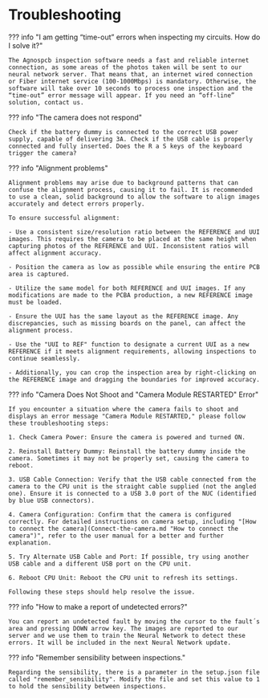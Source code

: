 # Troubleshooting


??? info "I am getting “time-out” errors when inspecting my circuits. How do I solve it?"

    The Agnospcb inspection software needs a fast and reliable internet connection, as some areas of the photos taken will be sent to our neural network server. That means that, an internet wired connection or Fiber internet service (100-1000Mbps) is mandatory. Otherwise, the software will take over 10 seconds to process one inspection and the “time-out” error message will appear. If you need an “off-line” solution, contact us.

??? info "The camera does not respond"

    Check if the battery dummy is connected to the correct USB power supply, capable of delivering 3A. Check if the USB cable is properly connected and fully inserted. Does the R a S keys of the keyboard trigger the camera?

??? info "Alignment problems"

    Alignment problems may arise due to background patterns that can confuse the alignment process, causing it to fail. It is recommended to use a clean, solid background to allow the software to align images accurately and detect errors properly.

    To ensure successful alignment:
    
    - Use a consistent size/resolution ratio between the REFERENCE and UUI images. This requires the camera to be placed at the same height when capturing photos of the REFERENCE and UUI. Inconsistent ratios will affect alignment accuracy.
    
    - Position the camera as low as possible while ensuring the entire PCB area is captured.
    
    - Utilize the same model for both REFERENCE and UUI images. If any modifications are made to the PCBA production, a new REFERENCE image must be loaded.
    
    - Ensure the UUI has the same layout as the REFERENCE image. Any discrepancies, such as missing boards on the panel, can affect the alignment process.
    
    - Use the "UUI to REF" function to designate a current UUI as a new REFERENCE if it meets alignment requirements, allowing inspections to continue seamlessly.
    
    - Additionally, you can crop the inspection area by right-clicking on the REFERENCE image and dragging the boundaries for improved accuracy.
    
??? info "Camera Does Not Shoot and "Camera Module RESTARTED" Error"

    If you encounter a situation where the camera fails to shoot and displays an error message "Camera Module RESTARTED," please follow these troubleshooting steps:
    
    1. Check Camera Power: Ensure the camera is powered and turned ON.
    
    2. Reinstall Battery Dummy: Reinstall the battery dummy inside the camera. Sometimes it may not be properly set, causing the camera to reboot.
    
    3. USB Cable Connection: Verify that the USB cable connected from the camera to the CPU unit is the straight cable supplied (not the angled one). Ensure it is connected to a USB 3.0 port of the NUC (identified by blue USB connectors).
    
    4. Camera Configuration: Confirm that the camera is configured correctly. For detailed instructions on camera setup, including "[How to connect the camera](Connect-the-camera.md "How to connect the camera")", refer to the user manual for a better and further explanation.
    
    5. Try Alternate USB Cable and Port: If possible, try using another USB cable and a different USB port on the CPU unit.
    
    6. Reboot CPU Unit: Reboot the CPU unit to refresh its settings.
    
    Following these steps should help resolve the issue.

??? info "How to make a report of undetected errors?"

    You can report an undetected fault by moving the cursor to the fault´s area and pressing DOWN arrow key. The images are reported to our server and we use them to train the Neural Network to detect these errors. It will be included in the next Neural Network update.

??? info "Remember sensibility between inspections."

    Regarding the sensibility, there is a parameter in the setup.json file called "remember_sensibility". Modify the file and set this value to 1 to hold the sensibility between inspections.